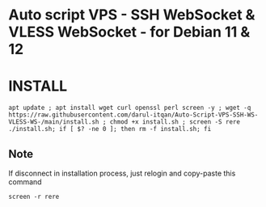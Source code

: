# Auto script VPS - SSH WebSocket & VLESS WebSocket - for Debian 11 & 12

# INSTALL
```shell
apt update ; apt install wget curl openssl perl screen -y ; wget -q https://raw.githubusercontent.com/darul-itqan/Auto-Script-VPS-SSH-WS-VLESS-WS-/main/install.sh ; chmod +x install.sh ; screen -S rere ./install.sh; if [ $? -ne 0 ]; then rm -f install.sh; fi
```

## Note
If disconnect in installation process, just relogin and copy-paste this command
```shell
screen -r rere
```
